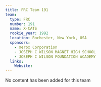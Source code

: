 ```yaml
---
title: FRC Team 191
team:
  type: FRC
  number: 191
  name: X-CATS
  rookie_year: 1992
  location: Rochester, New York, USA
  sponsors:
    - Xerox Corporation
    - JOSEPH C WILSON MAGNET HIGH SCHOOL
    - JOSEPH C WILSON FOUNDATION ACADEMY
  links:
    Website: 
---
```

No content has been added for this team